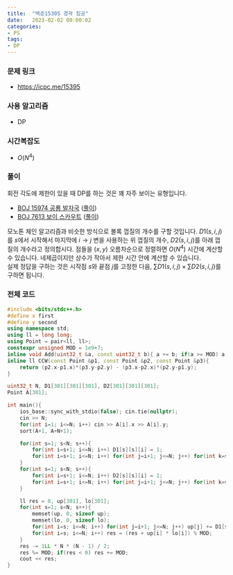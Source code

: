 ```yaml
---
title:  "백준15305 경곽 침공"
date:   2023-02-02 00:00:02
categories:
- PS
tags:
- DP
---
```


### 문제 링크
* https://icpc.me/15395

### 사용 알고리즘
* DP

### 시간복잡도
* $O(N^4)$

### 풀이
회전 각도에 제한이 있을 때 DP를 하는 것은 꽤 자주 보이는 유형입니다.
* [BOJ 15974 공룡 발자국](https://www.acmicpc.net/problem/15974) ([풀이](/koi/2019/12/06/BOJ15974/))
* [BOJ 7613 보이 스카우트](https://www.acmicpc.net/problem/7613) ([풀이](/ps/2020/09/30/BOJ7613/))

모노톤 체인 알고리즘과 비슷한 방식으로 볼록 껍질의 개수를 구할 것입니다. $D1(s, i, j)$를 $s$에서 시작해서 마지막에 $i\rightarrow j$ 변을 사용하는 위 껍질의 개수, $D2(s, i, j)$를 아래 껍질의 개수라고 정의합시다. 점들을 $(x, y)$ 오름차순으로 정렬하면 $O(N^4)$ 시간에 계산할 수 있습니다. 네제곱이지만 상수가 작아서 제한 시간 안에 계산할 수 있습니다.<br>
실제 정답을 구하는 것은 시작점 $s$와 끝점 $j$를 고정한 다음, $\sum D1(s, i, j) \times \sum D2(s, i, j)$를 구하면 됩니다.

### 전체 코드
```cpp
#include <bits/stdc++.h>
#define x first
#define y second
using namespace std;
using ll = long long;
using Point = pair<ll, ll>;
constexpr unsigned MOD = 1e9+7;
inline void Add(uint32_t &a, const uint32_t b){ a += b; if(a >= MOD) a -= MOD; }
inline ll CCW(const Point &p1, const Point &p2, const Point &p3){
    return (p2.x-p1.x)*(p3.y-p2.y) - (p3.x-p2.x)*(p2.y-p1.y);
}

uint32_t N, D1[301][301][301], D2[301][301][301];
Point A[301];

int main(){
    ios_base::sync_with_stdio(false); cin.tie(nullptr);
    cin >> N;
    for(int i=1; i<=N; i++) cin >> A[i].x >> A[i].y;
    sort(A+1, A+N+1);

    for(int s=1; s<N; s++){
        for(int i=s+1; i<=N; i++) D1[s][s][i] = 1;
        for(int i=s+1; i<=N; i++) for(int j=i+1; j<=N; j++) for(int k=s; k<i; k++) if(CCW(A[k], A[i], A[j]) < 0) Add(D1[s][i][j], D1[s][k][i]);
    }
    for(int s=1; s<N; s++){
        for(int i=s+1; i<=N; i++) D2[s][s][i] = 1;
        for(int i=s+1; i<=N; i++) for(int j=i+1; j<=N; j++) for(int k=s; k<i; k++) if(CCW(A[k], A[i], A[j]) > 0) Add(D2[s][i][j], D2[s][k][i]);
    }

    ll res = 0, up[301], lo[301];
    for(int s=1; s<N; s++){
        memset(up, 0, sizeof up);
        memset(lo, 0, sizeof lo);
        for(int i=s; i<=N; i++) for(int j=i+1; j<=N; j++) up[j] += D1[s][i][j], lo[j] += D2[s][i][j];
        for(int i=s; i<=N; i++) res = (res + up[i] * lo[i]) % MOD;
    }
    res -= 1LL * N * (N - 1) / 2;
    res %= MOD; if(res < 0) res += MOD;
    cout << res;
}
```
